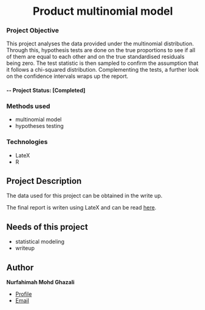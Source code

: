 <h1 align="center">Product multinomial model</h1>

### Project Objective
This project analyses the data provided under the multinomial distribution. Through this, hypothesis tests are done on the true proportions to see if all of them are equal to each other and on the true standardised residuals being zero. The test statistic is then sampled to confirm the assumption that it follows a chi-squared distribution. Complementing the tests, a further look on the confidence intervals wraps up the report.

#### -- Project Status: [Completed]

### Methods used
- multinomial model
- hypotheses testing

### Technologies
- LateX
- R

## Project Description
The  data used for this project can be obtained in the write up.

The final report is writen using LateX and can be read [here](https://github.com/fahimahghazali/Product-multinomial-model/blob/main/cw2.pdf).

## Needs of this project

- statistical modeling
- writeup

## Author
**Nurfahimah Mohd Ghazali**

- [Profile](https://github.com/fahimahghazali "Fahimah Ghazali")
- [Email](mailto:fahimahghazali@icloud.com?subject=Hi% "Hi!")
